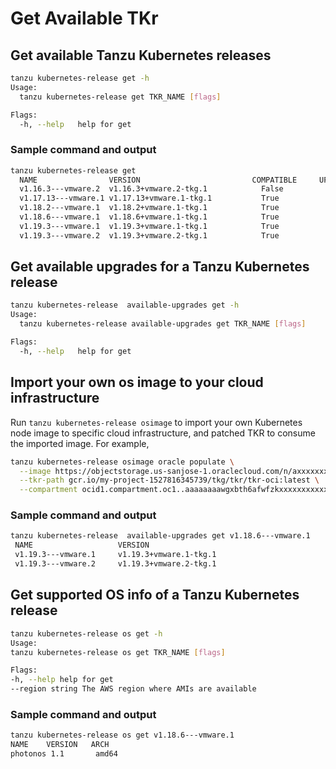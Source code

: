 # Get Available TKr

## Get available Tanzu Kubernetes releases

```sh
tanzu kubernetes-release get -h
Usage:
  tanzu kubernetes-release get TKR_NAME [flags]

Flags:
  -h, --help   help for get
```

### Sample command and output

```sh
tanzu kubernetes-release get
  NAME                VERSION                         COMPATIBLE     UPGRADEAVAILABLE
  v1.16.3---vmware.2  v1.16.3+vmware.2-tkg.1            False             True
  v1.17.13---vmware.1 v1.17.13+vmware.1-tkg.1           True              True
  v1.18.2---vmware.1  v1.18.2+vmware.1-tkg.1            True              True
  v1.18.6---vmware.1  v1.18.6+vmware.1-tkg.1            True              True
  v1.19.3---vmware.1  v1.19.3+vmware.1-tkg.1            True              True
  v1.19.3---vmware.2  v1.19.3+vmware.2-tkg.1            True              False
```

## Get available upgrades for a Tanzu Kubernetes release

```sh
tanzu kubernetes-release  available-upgrades get -h
Usage:
  tanzu kubernetes-release available-upgrades get TKR_NAME [flags]

Flags:
  -h, --help   help for get
```

## Import your own os image to your cloud infrastructure

Run `tanzu kubernetes-release osimage` to import your own Kubernetes node image to specific cloud infrastructure, and patched TKR
to consume the imported image. For example,

```sh
tanzu kubernetes-release osimage oracle populate \
  --image https://objectstorage.us-sanjose-1.oraclecloud.com/n/axxxxxxxxxx8/b/exported-node-images/o/ubuntu-2004 \
  --tkr-path gcr.io/my-project-1527816345739/tkg/tkr/tkr-oci:latest \
  --compartment ocid1.compartment.oc1..aaaaaaaawgxbth6afwfzkxxxxxxxxxxxxxxmrf2ouxqa6ifrfa
```

### Sample command and output

```sh
tanzu kubernetes-release  available-upgrades get v1.18.6---vmware.1
 NAME                   VERSION
 v1.19.3---vmware.1     v1.19.3+vmware.1-tkg.1
 v1.19.3---vmware.2     v1.19.3+vmware.2-tkg.1
```

## Get supported OS info of a Tanzu Kubernetes release

```sh
tanzu kubernetes-release os get -h
Usage:
tanzu kubernetes-release os get TKR_NAME [flags]

Flags:
-h, --help help for get
--region string The AWS region where AMIs are available
```

### Sample command and output

```sh
tanzu kubernetes-release os get v1.18.6---vmware.1
NAME    VERSION   ARCH
photonos 1.1       amd64
```
